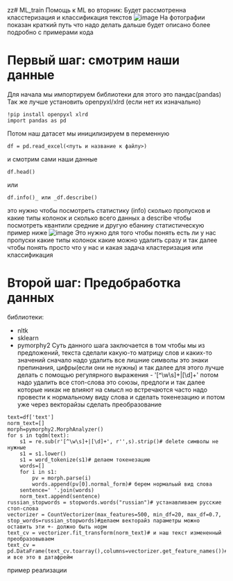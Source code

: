 zz# ML_train
Помощь к ML во вторник:
Будет рассмотренна класстеризация и классификация текстов
![image](https://github.com/fardsnog2/ML_train/assets/32564844/3ff5bcd4-12a5-4dfe-8609-2da5b1234027)
На фотографии показан краткий путь что надо делать дальше будет описано более подробно с примерами кода
# Первый шаг: смотрим наши данные
Для начала мы импортируем библиотеки для этого это пандас(pandas)
Так же лучше установить openpyxl/xlrd (если нет их изначально)

```
!pip install openpyxl xlrd
import pandas as pd
```

Потом наш датасет мы иницилизируем в переменную
```
df = pd.read_excel(<путь и название к файлу>)
```
и смотрим сами наши данные
```
df.head()
```
или
```
df.info()_ или _df.describe()
```

это нужно чтобы посмотреть статистику (info) сколько пропусков и какие типы колонок и сколько всего данных 
а describe чтобы посмотреть квантили средние и другую ебанину статистическую
пример ниже
![image](https://github.com/fardsnog2/ML_train/assets/32564844/902ac159-e7aa-4d37-98d2-5e6318073f92)
Это нужно для того чтобы понять есть ли у нас пропуски какие типы колонок какие можно удалить сразу и так далее чтобы понять просто что у нас и какая задача кластеризация или классификация

# Второй шаг: Предобработка данных

библиотеки:
 - nltk
 - sklearn
 - pymorphy2
Суть данного шага заключается в том чтобы мы из предложений, текста сделали какую-то матрицу слов и каких-то значений
сначало надо удалить все лишние символы это знаки препинания, цифры(если они не нужны) и так далее для этого лучше делать с помощью регулярного выражения - '[^\w\s]+|[\d]+'
потом надо удалить все стоп-слова это союзы, предлоги и так далее которые никак не влияют на смысл но встречаются часто
надо провести к нормальному виду слова и сделать токенезацию и потом уже через векторайзы сделать преобразование

```
text=df['text']
norm_text=[]
morph=pymorphy2.MorphAnalyzer()
for s in tqdm(text):
    s1 = re.sub(r'[^\w\s]+|[\d]+', r'',s).strip()# delete символы не нужные
    s1 = s1.lower()
    s1 = word_tokenize(s1)# делаем токенезацию
    words=[]
    for i in s1:
        pv = morph.parse(i)
        words.append(pv[0].normal_form)# берем нормальый вид слова
    sentence=' '.join(words)
    norm_text.append(sentence)
russian_stopwords = stopwords.words("russian")# устанавливаем русские стоп-слова
vectorizer = CountVectorizer(max_features=500, min_df=20, max_df=0.7, stop_words=russian_stopwords)#делаем векторайз параметры можно оставить эти +- должно быть норм
text_cv = vectorizer.fit_transform(norm_text)# и наш текст измененный преобразовываем
text_cv = pd.DataFrame(text_cv.toarray(),columns=vectorizer.get_feature_names())# и все это в датафрейм
```
пример реализации 
